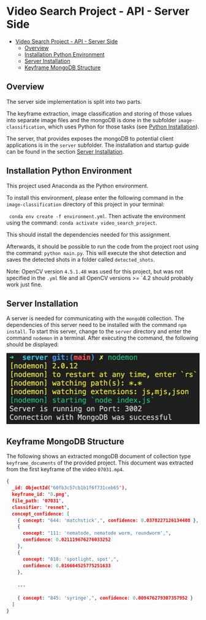 # Video Search Project - API - Server Side

- [Video Search Project - API - Server Side](#video-search-project---api---server-side)
  - [Overview](#overview)
  - [Installation Python Environment](#installation-python-environment)
  - [Server Installation](#server-installation)
  - [Keyframe MongoDB Structure](#keyframe-mongodb-structure)

## Overview

The server side implementation is split into two parts.

The keyframe extraction, image classification and storing of those values into separate image files and the mongoDB is done in the subfolder `image-classification`, which uses Python for those tasks (see [Python Installation](#installation-python-environment)).

The server, that provides exposes the mongoDB to potential client applications is in the  `server` subfolder. The installation and startup guide can be found in the section [Server Installation](#installation-server-environment).

## Installation Python Environment

This project used Anaconda as the Python environment.

To install this environment, please enter the following command in the `image-classification` directory of this project in your terminal:

` conda env create -f environment.yml`. Then activate the environment using the command: `conda activate video_search_project`.

This should install the dependencies needed for this assignment.

Afterwards, it should be possible to run the code from the project root using the command: `python main.py`.
This will execute the shot detection and saves the detected shots in a folder called `detected_shots`.

Note: OpenCV version `4.5.1.48` was used for this project, but was not specified in the `.yml` file and all OpenCV versions >= `4.2 should probably work just fine.

## Server Installation

A server is needed for communicating with the `mongoDB` collection.
The dependencies of this server need to be installed with the command `npm install`.
To start this server, change to the `server` directory and enter the command `nodemon` in a terminal.
After executing the command, the following should be displayed:

![nodemon output](figures/nodemon_terminal_output.png)

## Keyframe MongoDB Structure

The following shows an extracted mongoDB document of collection type `keyframe_documents` of the provided project.
This document was extracted from the first keyframe of the video `07031.mp4`.

```json
{
  _id: ObjectId("60fb3c57cb1b1f6f731ceb65"),
  keyframe_id: '0.png',
  file_path: '07031',
  classifier: 'resnet',
  concept_confidence: [
    { concept: "644: 'matchstick',", confidence: 0.0378227126134408 },
    {
      concept: "111: 'nematode, nematode worm, roundworm',",
      confidence: 0.021119676276033252
    },
    {
      concept: "818: 'spotlight, spot',",
      confidence: 0.016664525775251633
    },

    ...

    { concept: "845: 'syringe',", confidence: 0.009476279307357952 }
  ]
}
```
